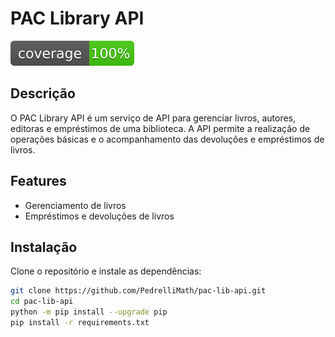 # PAC Library API

![Coverage Badge](test/coverage.svg)  <!-- Badge de cobertura com o SVG gerado -->

## Descrição

O PAC Library API é um serviço de API para gerenciar livros, autores, editoras e empréstimos de uma biblioteca. A API permite a realização de operações básicas e o acompanhamento das devoluções e empréstimos de livros.

## Features

- Gerenciamento de livros
- Empréstimos e devoluções de livros

## Instalação

Clone o repositório e instale as dependências:

```bash
git clone https://github.com/PedrelliMath/pac-lib-api.git
cd pac-lib-api
python -m pip install --upgrade pip
pip install -r requirements.txt